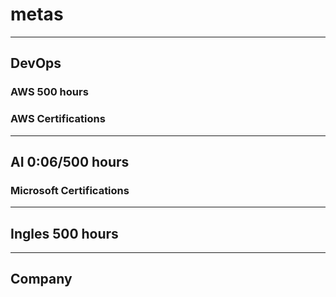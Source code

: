 # metas

---

## DevOps

### AWS 500 hours

### AWS Certifications

---

## AI 0:06/500 hours

### Microsoft Certifications

---

## Ingles 500 hours

---

## Company
